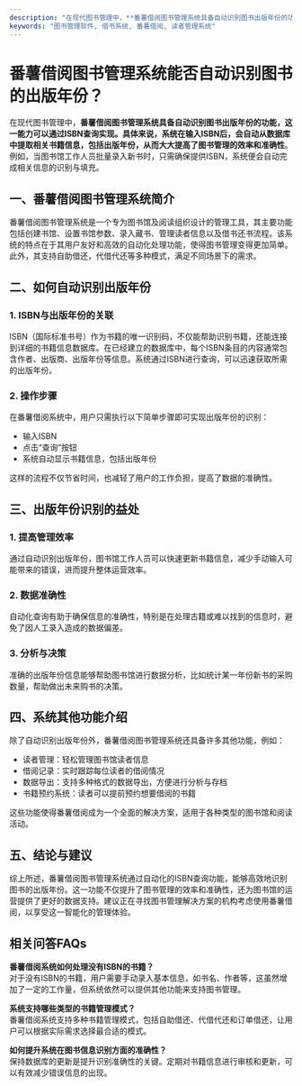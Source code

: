 ```yaml
---
description: "在现代图书管理中，**番薯借阅图书管理系统具备自动识别图书出版年份的功能，这一能力可以通过ISBN查询实现。具体来说，系统在输入ISBN后，会自动从数据库中提取相关书籍信息，包括出版年份，从而大大提高了图书管理的效率和准确性**。例如，当图书馆工作人员批量录入新书时，只需确保提供ISBN，系统便会自动完成相关信息的识别与填充。"
keywords: "图书管理软件, 借书系统, 番薯借阅, 读者管理系统"
---
```

# 番薯借阅图书管理系统能否自动识别图书的出版年份？

在现代图书管理中，**番薯借阅图书管理系统具备自动识别图书出版年份的功能，这一能力可以通过ISBN查询实现。具体来说，系统在输入ISBN后，会自动从数据库中提取相关书籍信息，包括出版年份，从而大大提高了图书管理的效率和准确性**。例如，当图书馆工作人员批量录入新书时，只需确保提供ISBN，系统便会自动完成相关信息的识别与填充。

## **一、番薯借阅图书管理系统简介**

番薯借阅图书管理系统是一个专为图书馆及阅读组织设计的管理工具，其主要功能包括创建书馆、设置书馆参数、录入藏书、管理读者信息以及借书还书流程。该系统的特点在于其用户友好和高效的自动化处理功能，使得图书管理变得更加简单。此外，其支持自助借还，代借代还等多种模式，满足不同场景下的需求。

## **二、如何自动识别出版年份**

### **1. ISBN与出版年份的关联**

ISBN（国际标准书号）作为书籍的唯一识别码，不仅能帮助识别书籍，还能连接到详细的书籍信息数据库。在已经建立的数据库中，每个ISBN条目的内容通常包含作者、出版商、出版年份等信息。系统通过ISBN进行查询，可以迅速获取所需的出版年份。

### **2. 操作步骤**

在番薯借阅系统中，用户只需执行以下简单步骤即可实现出版年份的识别：

- 输入ISBN
- 点击“查询”按钮
- 系统自动显示书籍信息，包括出版年份

这样的流程不仅节省时间，也减轻了用户的工作负担，提高了数据的准确性。

## **三、出版年份识别的益处**

### **1. 提高管理效率**

通过自动识别出版年份，图书馆工作人员可以快速更新书籍信息，减少手动输入可能带来的错误，进而提升整体运营效率。

### **2. 数据准确性**

自动化查询有助于确保信息的准确性，特别是在处理古籍或难以找到的信息时，避免了因人工录入造成的数据偏差。

### **3. 分析与决策**

准确的出版年份信息能够帮助图书馆进行数据分析，比如统计某一年份新书的采购数量，帮助做出未来购书的决策。

## **四、系统其他功能介绍**

除了自动识别出版年份外，番薯借阅图书管理系统还具备许多其他功能，例如：

- 读者管理：轻松管理图书馆读者信息
- 借阅记录：实时跟踪每位读者的借阅情况
- 数据导出：支持多种格式的数据导出，方便进行分析与存档
- 书籍预约系统：读者可以提前预约想要借阅的书籍

这些功能使得番薯借阅成为一个全面的解决方案，适用于各种类型的图书馆和阅读活动。

## **五、结论与建议**

综上所述，番薯借阅图书管理系统通过自动化的ISBN查询功能，能够高效地识别图书的出版年份。这一功能不仅提升了图书管理的效率和准确性，还为图书馆的运营提供了更好的数据支持。建议正在寻找图书管理解决方案的机构考虑使用番薯借阅，以享受这一智能化的管理体验。

## **相关问答FAQs**

**番薯借阅系统如何处理没有ISBN的书籍？**  
对于没有ISBN的书籍，用户需要手动录入基本信息，如书名、作者等，这虽然增加了一定的工作量，但系统依然可以提供其他功能来支持图书管理。

**系统支持哪些类型的书籍管理模式？**  
番薯借阅系统支持多种书籍管理模式，包括自助借还、代借代还和订单借还，让用户可以根据实际需求选择最合适的模式。

**如何提升系统在图书信息识别方面的准确性？**  
保持数据库的更新是提升识别准确性的关键。定期对书籍信息进行审核和更新，可以有效减少错误信息的出现。
